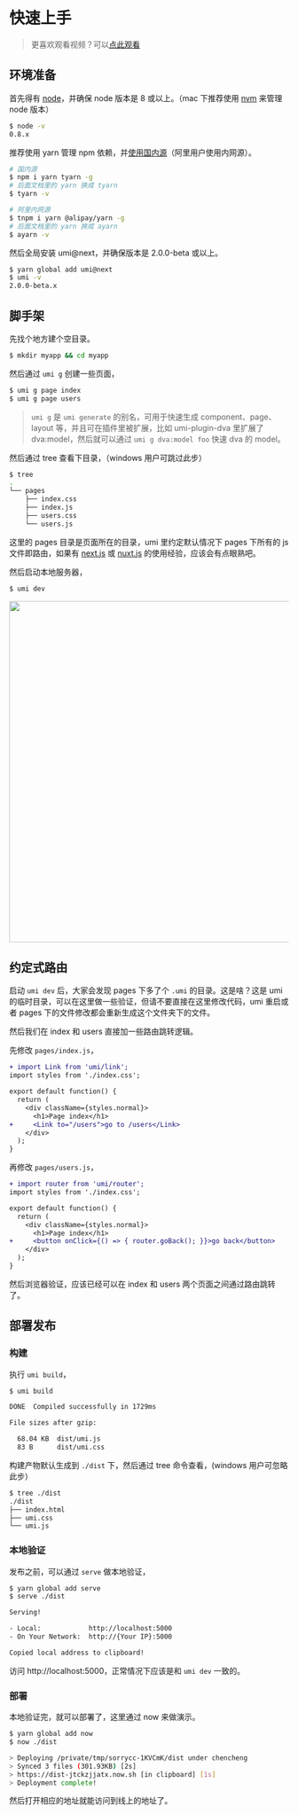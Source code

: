 # 快速上手

> 更喜欢观看视频？可以[点此观看](https://www.youtube.com/watch?v=vkAUGUlYm24&list=PLzu0PBqV2jld2q5gCADxX17NE3gF3FvYq)

## 环境准备

首先得有 [node](https://nodejs.org/en/)，并确保 node 版本是 8 或以上。（mac 下推荐使用 [nvm](https://github.com/creationix/nvm) 来管理 node 版本）

```bash
$ node -v
0.8.x
```

推荐使用 yarn 管理 npm 依赖，并[使用国内源](https://github.com/yiminghe/tyarn)（阿里用户使用内网源）。

```bash
# 国内源
$ npm i yarn tyarn -g
# 后面文档里的 yarn 换成 tyarn
$ tyarn -v

# 阿里内网源
$ tnpm i yarn @alipay/yarn -g
# 后面文档里的 yarn 换成 ayarn
$ ayarn -v
```

然后全局安装 umi@next，并确保版本是 2.0.0-beta 或以上。

```bash
$ yarn global add umi@next
$ umi -v
2.0.0-beta.x
```

## 脚手架

先找个地方建个空目录。

```bash
$ mkdir myapp && cd myapp
```

然后通过 `umi g` 创建一些页面，

```bash
$ umi g page index
$ umi g page users
```

> `umi g` 是 `umi generate` 的别名，可用于快速生成 component、page、layout 等，并且可在插件里被扩展，比如 umi-plugin-dva 里扩展了 dva:model，然后就可以通过 `umi g dva:model foo` 快速 dva 的 model。

然后通过 tree 查看下目录，（windows 用户可跳过此步）

```bash
$ tree
.
└── pages
    ├── index.css
    ├── index.js
    ├── users.css
    └── users.js
```

这里的 pages 目录是页面所在的目录，umi 里约定默认情况下 pages 下所有的 js 文件即路由，如果有 [next.js](https://github.com/zeit/next.js) 或 [nuxt.js](https://nuxtjs.org/) 的使用经验，应该会有点眼熟吧。

然后启动本地服务器，

```bash
$ umi dev
```

<img src="https://gw.alipayobjects.com/zos/rmsportal/SGkKMTPMJWFnYMbyznFW.png" width="616" />

## 约定式路由

启动 `umi dev` 后，大家会发现 pages 下多了个 `.umi` 的目录。这是啥？这是 umi 的临时目录，可以在这里做一些验证，但请不要直接在这里修改代码，umi 重启或者 pages 下的文件修改都会重新生成这个文件夹下的文件。

然后我们在 index 和 users 直接加一些路由跳转逻辑。

先修改 `pages/index.js`，

```diff
+ import Link from 'umi/link';
import styles from './index.css';

export default function() {
  return (
    <div className={styles.normal}>
      <h1>Page index</h1>
+     <Link to="/users">go to /users</Link>
    </div>
  );
}
```

再修改 `pages/users.js`，

```diff
+ import router from 'umi/router';
import styles from './index.css';

export default function() {
  return (
    <div className={styles.normal}>
      <h1>Page index</h1>
+     <button onClick={() => { router.goBack(); }}>go back</button>
    </div>
  );
}
```

然后浏览器验证，应该已经可以在 index 和 users 两个页面之间通过路由跳转了。

## 部署发布

### 构建

执行 `umi build`，

```bash
$ umi build

DONE  Compiled successfully in 1729ms

File sizes after gzip:

  68.04 KB  dist/umi.js
  83 B      dist/umi.css
```

构建产物默认生成到 `./dist` 下，然后通过 tree 命令查看，(windows 用户可忽略此步）

```bash
$ tree ./dist
./dist
├── index.html
├── umi.css
└── umi.js
```

### 本地验证

发布之前，可以通过 `serve` 做本地验证，

```bash
$ yarn global add serve
$ serve ./dist

Serving!

- Local:            http://localhost:5000
- On Your Network:  http://{Your IP}:5000

Copied local address to clipboard!
```

访问 http://localhost:5000，正常情况下应该是和 `umi dev` 一致的。

### 部署

本地验证完，就可以部署了，这里通过 now 来做演示。

```bash
$ yarn global add now
$ now ./dist

> Deploying /private/tmp/sorrycc-1KVCmK/dist under chencheng
> Synced 3 files (301.93KB) [2s]
> https://dist-jtckzjjatx.now.sh [in clipboard] [1s]
> Deployment complete!
```

然后打开相应的地址就能访问到线上的地址了。

